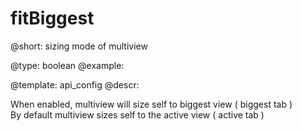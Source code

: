 fitBiggest
=============


@short: sizing mode of multiview
	

@type: boolean
@example:


@template:	api_config
@descr:

When enabled, multiview will size self to biggest view ( biggest tab )   
By default multiview sizes self to the active view ( active tab )